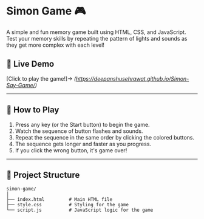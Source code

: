 # Simon Game 🎮

A simple and fun memory game built using HTML, CSS, and JavaScript.  
Test your memory skills by repeating the pattern of lights and sounds as they get more complex with each level!

## 🚀 Live Demo

[Click to play the game!]-> *(https://deepanshusehrawat.github.io/Simon-Say-Game/)*

---

## 🧠 How to Play

1. Press any key (or the Start button) to begin the game.
2. Watch the sequence of button flashes and sounds.
3. Repeat the sequence in the same order by clicking the colored buttons.
4. The sequence gets longer and faster as you progress.
5. If you click the wrong button, it's game over!

---

## 📂 Project Structure

```plaintext
simon-game/
│
├── index.html         # Main HTML file
├── style.css          # Styling for the game
└── script.js          # JavaScript logic for the game
